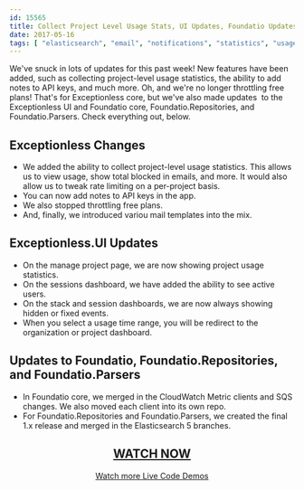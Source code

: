 ```yaml
---
id: 15565
title: Collect Project Level Usage Stats, UI Updates, Foundatio Updates &#8211; Weekly Video 5/8/2017
date: 2017-05-16
tags: [ "elasticsearch", "email", "notifications", "statistics", "usage"]
---
```


We've snuck in lots of updates for this past week! New features have been added, such as collecting project-level usage statistics, the ability to add notes to API keys, and much more. Oh, and we're no longer throttling free plans! That's for Exceptionless core, but we've also made updates  to the Exceptionless UI and Foundatio core, Foundatio.Repositories, and Foundatio.Parsers. Check everything out, below.<!--more-->

## Exceptionless Changes

* We added the ability to collect project-level usage statistics. This allows us to view usage, show total blocked in emails, and more. It would also allow us to tweak rate limiting on a per-project basis.
* You can now add notes to API keys in the app.
* We also stopped throttling free plans.
* And, finally, we introduced variou mail templates into the mix.

## Exceptionless.UI Updates

* On the manage project page, we are now showing project usage statistics.
* On the sessions dashboard, we have added the ability to see active users.
* On the stack and session dashboards, we are now always showing hidden or fixed events.
* When you select a usage time range, you will be redirect to the organization or project dashboard.

## Updates to Foundatio, Foundatio.Repositories, and Foundatio.Parsers

* In Foundatio core, we merged in the CloudWatch Metric clients and SQS changes. We also moved each client into its own repo.
* For Foundatio.Repositories and Foundatio.Parsers, we created the final 1.x release and merged in the Elasticsearch 5 branches.

<h2 style="text-align: center;">
  <a href="https://youtu.be/Ca4EOBO1EGI?list=PLGHP7IVwFs_81fZTMgF7Dm5e0Ax4YvW_V">WATCH NOW</a>
</h2>

<p style="text-align: center;">
  <a href="/category/weekly-updates/">Watch more Live Code Demos</a>
</p>
